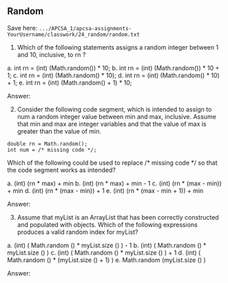 ## Random

Save here: `.../APCSA_1/apcsa-assignments-YourUsername/classwork/24_random/random.txt`

1. Which of the following statements assigns a random integer between 1 and 10, inclusive, to rn ?

a. int rn = (int) (Math.random()) * 10;
b. int rn = (int) (Math.random()) * 10 + 1;
c. int rn = (int) (Math.random() * 10);
d. int rn = (int) (Math.random() * 10) + 1;
e. int rn = (int) (Math.random() + 1) * 10;

Answer: 

2. Consider the following code segment, which is intended to assign to num a random integer value between min and max, inclusive. Assume that min and max are integer variables and that the value of max is greater than the value of min.

```
double rn = Math.random();
int num = /* missing code */;
```

Which of the following could be used to replace /* missing code */ so that the code segment works as intended?

a. (int) (rn * max) + min
b. (int) (rn * max) + min - 1
c. (int) (rn * (max - min)) + min
d. (int) (rn * (max - min)) + 1
e. (int) (rn * (max - min + 1)) + min

Answer: 

3. Assume that myList is an ArrayList that has been correctly constructed and populated with objects. Which of the following expressions produces a valid random index for myList?

a. (int) ( Math.random () * myList.size () ) - 1
b. (int) ( Math.random () * myList.size () )
c. (int) ( Math.random () * myList.size () ) + 1
d. (int) ( Math.random () * (myList.size () + 1) )
e. Math.random (myList.size () )


Answer: 
